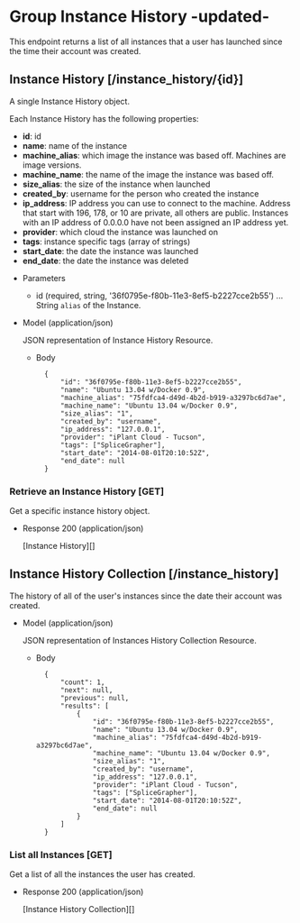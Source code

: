 # Group Instance History -updated-
This endpoint returns a list of all instances that a user has launched since the time their account was created.

## Instance History [/instance_history/{id}]
A single Instance History object.

Each Instance History has the following properties:

- **id**: id
- **name**: name of the instance
- **machine_alias**: which image the instance was based off.  Machines are image versions.
- **machine_name**: the name of the image the instance was based off.
- **size_alias**: the size of the instance when launched
- **created_by**: username for the person who created the instance
- **ip_address**: IP address you can use to connect to the machine.  Address that start with 196, 178, or 10 are private,
 all others are public.  Instances with an IP address of 0.0.0.0 have not been assigned an IP address yet.
- **provider**: which cloud the instance was launched on
- **tags**: instance specific tags (array of strings)
- **start_date**: the date the instance was launched
- **end_date**: the date the instance was deleted

    
+ Parameters
    + id (required, string, '36f0795e-f80b-11e3-8ef5-b2227cce2b55') ... String `alias` of the Instance.
    
+ Model (application/json)

    JSON representation of Instance History Resource.

    + Body

            {
                "id": "36f0795e-f80b-11e3-8ef5-b2227cce2b55",
                "name": "Ubuntu 13.04 w/Docker 0.9",
                "machine_alias": "75fdfca4-d49d-4b2d-b919-a3297bc6d7ae",
                "machine_name": "Ubuntu 13.04 w/Docker 0.9",
                "size_alias": "1",
                "created_by": "username",
                "ip_address": "127.0.0.1",
                "provider": "iPlant Cloud - Tucson",
                "tags": ["SpliceGrapher"],
                "start_date": "2014-08-01T20:10:52Z",
                "end_date": null
            }

### Retrieve an Instance History [GET]
Get a specific instance history object.

+ Response 200 (application/json)

    [Instance History][]

## Instance History Collection [/instance_history]
The history of all of the user's instances since the date their account was created.
    
+ Model (application/json)

    JSON representation of Instances History Collection Resource.

    + Body

            {
                "count": 1,
                "next": null,
                "previous": null,
                "results": [
                    {
                        "id": "36f0795e-f80b-11e3-8ef5-b2227cce2b55",
                        "name": "Ubuntu 13.04 w/Docker 0.9",
                        "machine_alias": "75fdfca4-d49d-4b2d-b919-a3297bc6d7ae",
                        "machine_name": "Ubuntu 13.04 w/Docker 0.9",
                        "size_alias": "1",
                        "created_by": "username",
                        "ip_address": "127.0.0.1",
                        "provider": "iPlant Cloud - Tucson",
                        "tags": ["SpliceGrapher"],
                        "start_date": "2014-08-01T20:10:52Z",
                        "end_date": null
                    }
                ]
            }
    
### List all Instances [GET]
Get a list of all the instances the user has created.

+ Response 200 (application/json)

    [Instance History Collection][]
